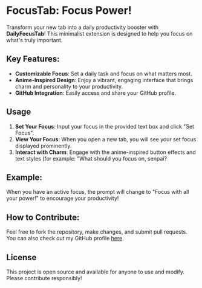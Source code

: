 # FocusTab: Focus Power!

Transform your new tab into a daily productivity booster with **DailyFocusTab**! This minimalist extension is designed to help you focus on what's truly important.

## Key Features:

- **Customizable Focus**: Set a daily task and focus on what matters most.
- **Anime-Inspired Design**: Enjoy a vibrant, engaging interface that brings charm and personality to your productivity.
- **GitHub Integration**: Easily access and share your GitHub profile.

## Usage

1. **Set Your Focus**: Input your focus in the provided text box and click "Set Focus".
2. **View Your Focus**: When you open a new tab, you will see your set focus displayed prominently.
3. **Interact with Charm**: Engage with the anime-inspired button effects and text styles (for example: "What should you focus on, senpai?

## Example:

When you have an active focus, the prompt will change to "Focus with all your power!" to encourage your productivity!

## How to Contribute:

Feel free to fork the repository, make changes, and submit pull requests. 
You can also check out my GitHub profile [here](https://github.com/SurvivaLlama).

## License

This project is open source and available for anyone to use and modify. Please contribute responsibly!
